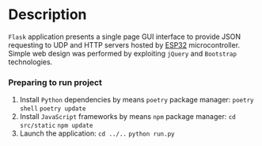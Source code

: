 # Description
`Flask` application presents a single page GUI interface to provide JSON requesting to UDP and HTTP servers hosted by [ESP32](https://github.com/kotwiceal/mlch_dbd_act_pio_esp32) microcontroller. Simple web design was performed by exploiting `jQuery` and `Bootstrap` technologies. 

### Preparing to run project
1.  Install `Python` dependencies by means `poetry` package manager:
	`poetry shell`
	`poetry update`
2.  Install `JavaScript` frameworks by means `npm` package manager:
	`cd src/static`
	`npm update`
3.  Launch the application:
	`cd ../..`
	`python run.py`